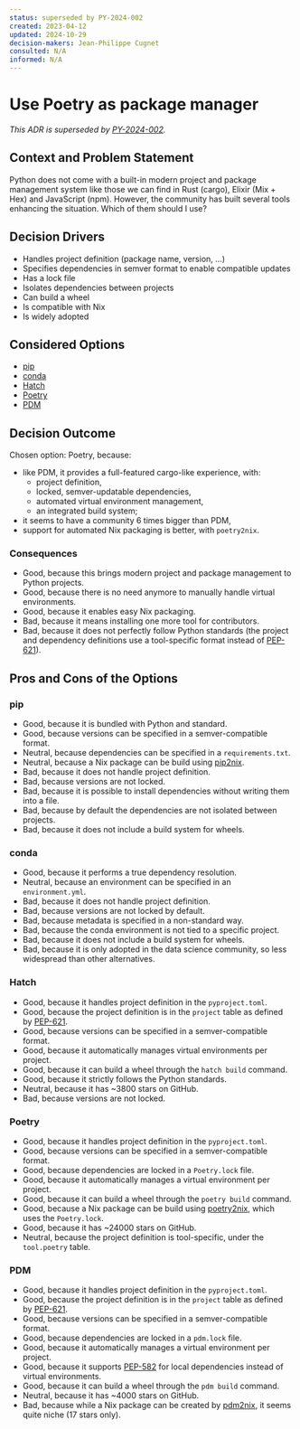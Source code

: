 ```yaml
---
status: superseded by PY-2024-002
created: 2023-04-12
updated: 2024-10-29
decision-makers: Jean-Philippe Cugnet
consulted: N/A
informed: N/A
---
```


<!--
SPDX-FileCopyrightText: 2025 Jean-Philippe Cugnet <jean-philippe@cugnet.eu>
SPDX-License-Identifier: CC-BY-SA-4.0
-->

# Use Poetry as package manager

*This ADR is superseded by [PY-2024-002].*

## Context and Problem Statement

Python does not come with a built-in modern project and package management
system like those we can find in Rust (cargo), Elixir (Mix + Hex) and JavaScript
(npm). However, the community has built several tools enhancing the situation.
Which of them should I use?

## Decision Drivers

* Handles project definition (package name, version, …)
* Specifies dependencies in semver format to enable compatible updates
* Has a lock file
* Isolates dependencies between projects
* Can build a wheel
* Is compatible with Nix
* Is widely adopted

## Considered Options

* [pip](https://web.archive.org/web/20230410171117/https://pip.pypa.io/en/stable/)
* [conda](https://web.archive.org/web/20230412213124/https://docs.conda.io/projects/conda/en/stable/)
* [Hatch](https://web.archive.org/web/20230327031014/https://hatch.pypa.io/latest/)
* [Poetry](https://web.archive.org/web/20230407160742/https://python-poetry.org/)
* [PDM](https://web.archive.org/web/20240406050206/https://pdm-project.org/en/latest/)

## Decision Outcome

Chosen option: Poetry, because:

* like PDM, it provides a full-featured cargo-like experience, with:
    * project definition,
    * locked, semver-updatable dependencies,
    * automated virtual environment management,
    * an integrated build system;
* it seems to have a community 6 times bigger than PDM,
* support for automated Nix packaging is better, with `poetry2nix`.

### Consequences

* Good, because this brings modern project and package management to Python
    projects.
* Good, because there is no need anymore to manually handle virtual
    environments.
* Good, because it enables easy Nix packaging.
* Bad, because it means installing one more tool for contributors.
* Bad, because it does not perfectly follow Python standards (the project and
  dependency definitions use a tool-specific format instead of [PEP-621]).

## Pros and Cons of the Options

### pip

* Good, because it is bundled with Python and standard.
* Good, because versions can be specified in a semver-compatible format.
* Neutral, because dependencies can be specified in a `requirements.txt`.
* Neutral, because a Nix package can be build using [pip2nix].
* Bad, because it does not handle project definition.
* Bad, because versions are not locked.
* Bad, because it is possible to install dependencies without writing them into
    a file.
* Bad, because by default the dependencies are not isolated between projects.
* Bad, because it does not include a build system for wheels.

### conda

* Good, because it performs a true dependency resolution.
* Neutral, because an environment can be specified in an `environment.yml`.
* Bad, because it does not handle project definition.
* Bad, because versions are not locked by default.
* Bad, because metadata is specified in a non-standard way.
* Bad, because the conda environment is not tied to a specific project.
* Bad, because it does not include a build system for wheels.
* Bad, because it is only adopted in the data science community, so less
    widespread than other alternatives.

### Hatch

* Good, because it handles project definition in the `pyproject.toml`.
* Good, because the project definition is in the `project` table as defined by
    [PEP-621].
* Good, because versions can be specified in a semver-compatible format.
* Good, because it automatically manages virtual environments per project.
* Good, because it can build a wheel through the `hatch build` command.
* Good, because it strictly follows the Python standards.
* Neutral, because it has ~3800 stars on GitHub.
* Bad, because versions are not locked.

### Poetry

* Good, because it handles project definition in the `pyproject.toml`.
* Good, because versions can be specified in a semver-compatible format.
* Good, because dependencies are locked in a `Poetry.lock` file.
* Good, because it automatically manages a virtual environment per project.
* Good, because it can build a wheel through the `poetry build` command.
* Good, because a Nix package can be build using [poetry2nix], which uses the
    `Poetry.lock`.
* Good, because it has ~24000 stars on GitHub.
* Neutral, because the project definition is tool-specific, under the
    `tool.poetry` table.

### PDM

* Good, because it handles project definition in the `pyproject.toml`.
* Good, because the project definition is in the `project` table as defined by
    [PEP-621].
* Good, because versions can be specified in a semver-compatible format.
* Good, because dependencies are locked in a `pdm.lock` file.
* Good, because it automatically manages a virtual environment per project.
* Good, because it supports [PEP-582] for local dependencies instead of virtual
    environments.
* Good, because it can build a wheel through the `pdm build` command.
* Neutral, because it has ~4000 stars on GitHub.
* Bad, because while a Nix package can be created by [pdm2nix], it seems quite
    niche (17 stars only).

[PY-2024-002]: ./PY-2024-002-use-uv-as-package-manager.md
[PEP-582]: https://peps.python.org/pep-0582/
[PEP-621]: https://peps.python.org/pep-0621/
[pdm2nix]: https://github.com/adisbladis/pdm2nix
[pip2nix]: https://github.com/nix-community/pip2nix
[poetry2nix]: https://github.com/nix-community/poetry2nix
